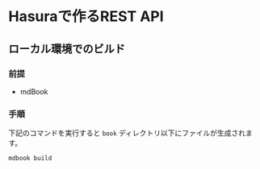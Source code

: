 # Hasuraで作るREST API

## ローカル環境でのビルド

### 前提

- mdBook

### 手順

下記のコマンドを実行すると `book` ディレクトリ以下にファイルが生成されます。

```sh
mdbook build
```
